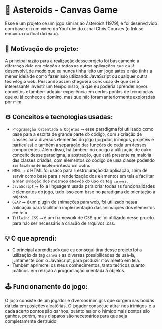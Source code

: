 # 🌠 Asteroids - Canvas Game

Esse é um projeto de um jogo similar ao Asteroids (1979), e foi desenvolvido com base em um vídeo do YouTube do canal Chris Courses (o link se encontra no final do texto).

## 🧐 Motivação do projeto:

A principal razão para a realização desse projeto foi basicamente a diferença dele em relação a todas as outras aplicações que eu já desenvolvi, de modo que eu nunca tinha feito um jogo antes e não tinha a menor ideia de como fazer isso utilizando JavaScript ou qualquer outra tecnologia web. Pensando assim cheguei a conclusão de que seria interessante investir um tempo nisso, já que eu poderia aprender novos conceitos e também adquirir experiência em certos pontos de tecnologias que eu já conheço e domino, mas que não foram anteriormente exploradas por mim.

## ⚙️ Conceitos e tecnologias usadas:

- ```Programação Orientada a Objetos``` ⭢ esse paradigma foi utilizado como base para a escrita de grande parte do código, com a criação de classes para diversos elementos do jogo (jogador, inimigos, projéteis e partículas) e também a separação das funções de cada um desses componentes. Além disso, há também no código a utilização de outro conceito desse paradigma, a abstração, que está presente na maioria das classes criadas, com elementos do código de uma classe podendo ser facilmente implementado em outra.
- ```HTML``` ⭢ o HTML foi usado para a estruturação da aplicação, além de servir como base para a renderização dos elementos em tela e facilitar a manipulação dos mesmos através do uso da tag ```canvas```.
- ```JavaScript``` ⭢ foi a linguagem usada para criar todas as funcionalidades e elementos do jogo, tudo isso com base no paradigma de orientação a objetos.
- ```GSAP``` ⭢ é um plugin de animações para web, foi utilizado nessa aplicação para facilitar a implementação das animações dos elementos em tela.
- ```Tailwind CSS``` ⭢ é um framework de CSS que foi utilizado nesse projeto para não ser necessário a criação de arquivos .css.

## 💡 O que aprendi:
- O principal aprendizado que eu consegui tirar desse projeto foi a utilização da tag ```canva``` e as diversas possibilidades de usá-la, juntamente com o JavaScript, para produzir movimento em tela.
- Também aprimorei os meus conhecimentos, tanto teóricos quanto práticos, em relação à programação orientada à objetos.

## 🕹️ Funcionamento do jogo:

O jogo consiste de um jogador e diversos inimigos que surgem nas bordas da tela em posições aleatórias. O jogador consegue atirar nos inimigos, e a cada acerto pontos são ganhos, quanto maior o inimigo mais pontos são ganhos, porém, mais disparos são necessários para que seja completamente destruído
